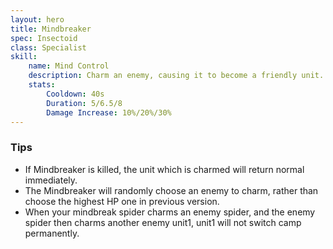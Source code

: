 ```yaml
---
layout: hero
title: Mindbreaker
spec: Insectoid
class: Specialist
skill:
    name: Mind Control
    description: Charm an enemy, causing it to become a friendly unit. The charmed enemy will have damage increase and taunt nearby enemies.
    stats:
        Cooldown: 40s
        Duration: 5/6.5/8
        Damage Increase: 10%/20%/30%
---
```

### Tips
- If Mindbreaker is killed, the unit which is charmed will return normal immediately.
- The Mindbreaker will randomly choose an enemy to charm, rather than choose the highest HP one in previous version.
- When your mindbreak spider charms an enemy spider, and the enemy spider then charms another enemy unit1, unit1 will not switch camp permanently.